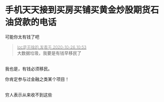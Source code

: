 # 手机天天接到买房买铺买黄金炒股期货石油贷款的电话


可能你太有钱了吧

<div class="quote"><blockquote><font size="2"><a href="https://www.hostloc.com/forum.php?mod=redirect&amp;goto=findpost&amp;pid=9352980&amp;ptid=758492" target="_blank"><font color="#999999">loc是干啥的 发表于 2020-10-26 10:53</font></a></font><br />
大数据垃圾，我要是有钱早移民了</blockquote></div><br />
我也是，有钱必须移民。

你肯定参与过金融之类某个项目！<br />
<br />
<img src="static/image/smiley/default/lol.gif" smilieid="12" border="0" alt="" /><img src="static/image/smiley/default/lol.gif" smilieid="12" border="0" alt="" /><img src="static/image/smiley/default/lol.gif" smilieid="12" border="0" alt="" />

穷人表示从来收不到这些<img src="static/image/smiley/default/sweat.gif" smilieid="10" border="0" alt="" />
